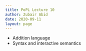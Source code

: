 ```yaml
---
title: PoPL Lecture 10
author: Zubair Abid
date: 2020-09-11
layout: page
---
```


- Addition language
- Syntax and interactive semantics
